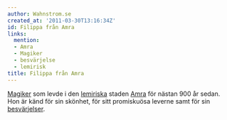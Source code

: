 ```yaml
---
author: Wahnstrom.se
created_at: '2011-03-30T13:16:34Z'
id: Filippa från Amra
links:
  mention:
  - Amra
  - Magiker
  - besvärjelse
  - lemirisk
title: Filippa från Amra
---
```


[Magiker] som levde i den [lemiriska] staden [Amra] för nästan 900 år sedan. Hon är känd för sin
skönhet, för sitt promiskuösa leverne samt för sin [besvärjelser].

  [Magiker]: Magiker
  [lemiriska]: lemirisk
  [Amra]: Amra
  [besvärjelser]: besvärjelse